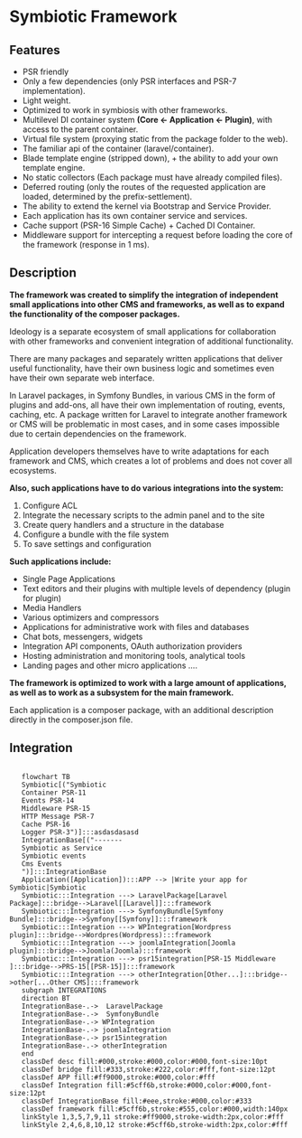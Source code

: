 # Symbiotic Framework


## Features

- PSR friendly
- Only a few dependencies (only PSR interfaces and PSR-7 implementation).
- Light weight.
- Optimized to work in symbiosis with other frameworks.
- Multilevel DI container system **(Core <- Application <- Plugin)**, with access to the parent container.
- Virtual file system (proxying static from the package folder to the web).
- The familiar api of the container (laravel/container).
- Blade template engine (stripped down), + the ability to add your own template engine.
- No static collectors (Each package must have already compiled files).
- Deferred routing (only the routes of the requested application are loaded, determined by the prefix-settlement).
- The ability to extend the kernel via Bootstrap and Service Provider.
- Each application has its own container service and services.
- Cache support (PSR-16 Simple Cache) + Cached DI Container.
- Middleware support for intercepting a request before loading the core of the framework (response in 1 ms).


## Description

**The framework was created to simplify the integration of independent small applications into other CMS and frameworks,
as well as to expand the functionality of the composer packages.**

Ideology is a separate ecosystem of small applications for collaboration with other frameworks and convenient
integration of additional functionality.

There are many packages and separately written applications
that deliver useful functionality, have their own business logic and sometimes even have their own separate web interface.

In Laravel packages, in Symfony Bundles, in various CMS in the form of plugins and add-ons, all have their own implementation of routing,
events, caching, etc.
A package written for Laravel to integrate another framework or CMS will be problematic in most cases,
and in some cases impossible due to certain dependencies on the framework.

Application developers themselves have to write adaptations for each framework and CMS,
which creates a lot of problems and does not cover all ecosystems.

**Also, such applications have to do various integrations into the system:**

1. Configure ACL
2. Integrate the necessary scripts to the admin panel and to the site
3. Create query handlers and a structure in the database
4. Configure a bundle with the file system
5. To save settings and configuration

**Such applications include:**

- Single Page Applications
- Text editors and their plugins with multiple levels of dependency (plugin for plugin)
- Media Handlers
- Various optimizers and compressors
- Applications for administrative work with files and databases
- Chat bots, messengers, widgets
- Integration API components, OAuth authorization providers
- Hosting administration and monitoring tools, analytical tools
- Landing pages and other micro applications ....

**The framework is optimized to work with a large amount of applications, as well as to work as a subsystem for
the main framework.**

Each application is a composer package,
with an additional description directly in the composer.json file.

## Integration

 ```mermaid

    flowchart TB
    Symbiotic[("Symbiotic
    Container PSR-11 
    Events PSR-14
    Middleware PSR-15
    HTTP Message PSR-7
    Cache PSR-16
    Logger PSR-3")]:::asdasdasasd
    IntegrationBase[("-------
    Symbiotic as Service
    Symbiotic events
    Cms Events
    ")]:::IntegrationBase
    Application([Application]):::APP --> |Write your app for Symbiotic|Symbiotic
    Symbiotic:::Integration ---> LaravelPackage[Laravel Package]:::bridge-->Laravel[[Laravel]]:::framework
    Symbiotic:::Integration ---> SymfonyBundle[Symfony Bundle]:::bridge-->Symfony[[Symfony]]:::framework
    Symbiotic:::Integration ---> WPIntegration[Wordpress plugin]:::bridge-->Wordpres(Wordpress):::framework
    Symbiotic:::Integration ---> joomlaIntegration[Joomla plugin]:::bridge-->Joomla(Joomla):::framework
    Symbiotic:::Integration ---> psr15integration[PSR-15 Middleware ]:::bridge-->PRS-15[[PSR-15]]:::framework
    Symbiotic:::Integration ---> otherIntegration[Other...]:::bridge-->other[...Other CMS]:::framework
    subgraph INTEGRATIONS 
    direction BT
    IntegrationBase-.->  LaravelPackage 
    IntegrationBase-.->  SymfonyBundle 
    IntegrationBase-.-> WPIntegration 
    IntegrationBase-.-> joomlaIntegration
    IntegrationBase-.-> psr15integration
    IntegrationBase-.-> otherIntegration
    end
    classDef desc fill:#000,stroke:#000,color:#000,font-size:10pt
    classDef bridge fill:#333,stroke:#222,color:#fff,font-size:12pt
    classDef APP fill:#ff9000,stroke:#000,color:#fff
    classDef Integration fill:#5cff6b,stroke:#000,color:#000,font-size:12pt
    classDef IntegrationBase fill:#eee,stroke:#000,color:#333
    classDef framework fill:#5cff6b,stroke:#555,color:#000,width:140px
    linkStyle 1,3,5,7,9,11 stroke:#ff9000,stroke-width:2px,color:#fff
    linkStyle 2,4,6,8,10,12 stroke:#5cff6b,stroke-width:2px,color:#fff


```
